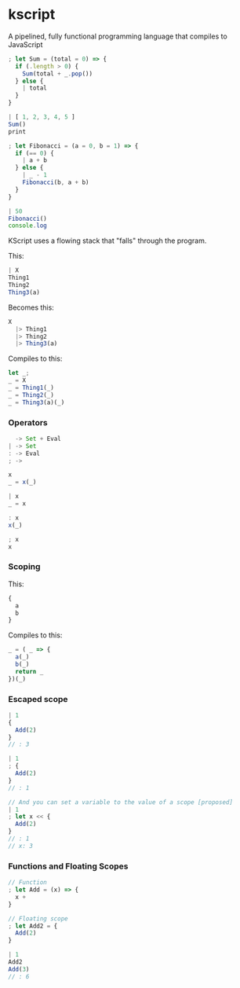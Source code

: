 # kscript

A pipelined, fully functional programming language that compiles to JavaScript

```js
; let Sum = (total = 0) => {
  if (.length > 0) {
    Sum(total + _.pop())
  } else {
    | total
  }
}

| [ 1, 2, 3, 4, 5 ]
Sum()
print

; let Fibonacci = (a = 0, b = 1) => {
  if (== 0) {
    | a + b
  } else {
    | _ - 1
    Fibonacci(b, a + b)
  }
}

| 50
Fibonacci()
console.log
```

KScript uses a flowing stack that "falls" through the program.

This:

```js
| X
Thing1
Thing2
Thing3(a)
```

Becomes this:

```js
X
  |> Thing1
  |> Thing2
  |> Thing3(a)
```

Compiles to this:

```js
let _;
_ = X
_ = Thing1(_)
_ = Thing2(_)
_ = Thing3(a)(_)
```

### Operators

```js
  -> Set + Eval
| -> Set
: -> Eval
; ->

x
_ = x(_)

| x
_ = x

: x
x(_)

; x
x
```

### Scoping

This:

```js 
{
  a
  b
}
```

Compiles to this:

```js
_ = ( _ => {
  a(_)
  b(_)
  return _
})(_)
```

### Escaped scope

```js
| 1
{
  Add(2)
}
// : 3

| 1
; {
  Add(2)
}
// : 1

// And you can set a variable to the value of a scope [proposed]
| 1
; let x << {
  Add(2)
}
// : 1
// x: 3
```

### Functions and Floating Scopes

```js
// Function
; let Add = (x) => {
  x +
}

// Floating scope
; let Add2 = {
  Add(2)
}

| 1
Add2
Add(3)
// : 6
```




